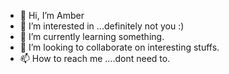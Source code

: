 - 👋 Hi, I’m Amber
- 👀 I’m interested in  ...definitely not you :)
- 🌱 I’m currently learning something.
- 💞️ I’m looking to collaborate on interesting stuffs.
- 📫 How to reach me ....dont need to.

<!---
Amber404/Amber404 is a ✨ special ✨ repository because its `README.md` (this file) appears on your GitHub profile.
You can click the Preview link to take a look at your changes.
--->
